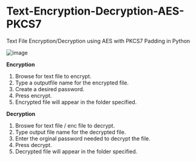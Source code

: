 # Text-Encryption-Decryption-AES-PKCS7
Text File Encryption/Decryption using AES with PKCS7 Padding in Python



![image](https://github.com/Alex-Unnippillil/Text-Encryption-Decryption-AES-PKCS7/assets/24538548/c82f2808-b322-4e72-a113-c10fc5827135)

**Encryption**
1. Browse for text file to encrypt.
2. Type a outputfile name for the encrypted file.
3. Create a desired password.
4. Press encrypt.
5. Encrypted file will appear in the folder specified.


**Decryption**
1. Broswe for text file /  enc file to decrypt.
2. Type output file name for the decrypted file.
3. Enter the orginal password needed to decrypt the file.
4. Press decrypt.
5. Decrypted file will appear in the folder specified.

